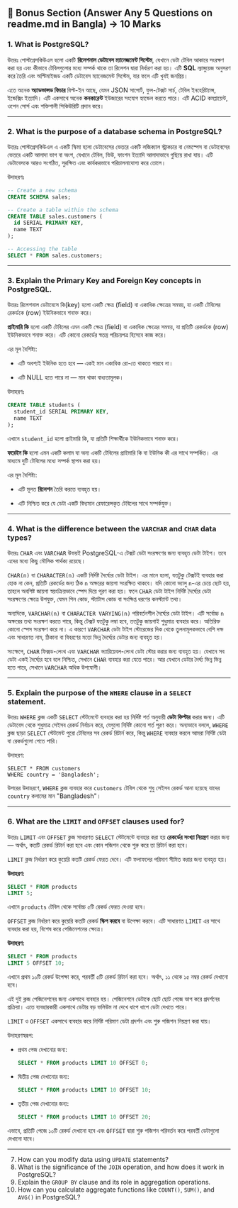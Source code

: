 
## **📂 Bonus Section (Answer Any 5 Questions on readme.md in Bangla) → 10 Marks**


### 1. What is PostgreSQL?

উত্তরঃ পোস্টগ্রেসকিউএল হলো একটি **রিলেশনাল ডেটাবেস ম্যানেজমেন্ট সিস্টেম**, যেখানে ডেটা টেবিল আকারে সংরক্ষণ করা হয় এবং কীভাবে টেবিলগুলোর মধ্যে সম্পর্ক থাকে তা রিলেশন দ্বারা নির্ধারণ করা হয়। এটি **SQL** ল্যাঙ্গুয়েজ অনুসরণ করে তৈরি এবং অপ্টিমাইজড একটি ডেটাবেস ম্যানেজমেন্ট সিস্টেম, যার ফলে এটি খুবই জনপ্রিয়।

এতে অনেক **অ্যাডভান্সড ফিচার** বিল্ট-ইন আছে, যেমন JSON সাপোর্ট, ফুল-টেক্সট সার্চ, টেবিল ইনহেরিট্যান্স, ইন্ডেক্সিং ইত্যাদি। এটি একসাথে অনেক **কনকারেন্ট** ইউজারের সংযোগ হ্যান্ডেল করতে পারে। এটি ACID কমপ্লায়েন্ট, ওপেন সোর্স এবং শক্তিশালী সিকিউরিটি প্রদান করে।

----------

### 2. What is the purpose of a database schema in PostgreSQL?

উত্তরঃ পোস্টগ্রেসকিউএল এ একটি স্কিমা হলো ডেটাবেসের ভেতরে একটি লজিক্যাল স্ট্রাকচার বা নেমস্পেস বা ডেটাবেসের ভেতরে একটি আলাদা ভাগ বা অংশ, যেখানে টেবিল, ভিউ, ফাংশন ইত্যাদি আলাদাভাবে গুছিয়ে রাখা যায়। 
এটি ডেটাবেসকে আরও সংগঠিত, সুরক্ষিত এবং কার্যকরভাবে পরিচালনাযোগ্য করে তোলে।

উদাহরণঃ

```sql
-- Create a new schema
CREATE SCHEMA sales;

-- Create a table within the schema
CREATE TABLE sales.customers (
  id SERIAL PRIMARY KEY,
  name TEXT
);

-- Accessing the table
SELECT * FROM sales.customers;
```

-------------

### 3. Explain the **Primary Key** and **Foreign Key** concepts in PostgreSQL.

উত্তরঃ রিলেশনাল ডেটাবেসে কি(key) হলো একটি ক্ষেত্র (field) বা একাধিক ক্ষেত্রের সমন্বয়, যা একটি টেবিলের রেকর্ডকে (row) ইউনিকভাবে শনাক্ত করে।

**প্রাইমারি কি** হলো একটি টেবিলের এমন একটি ক্ষেত্র (field) বা একাধিক ক্ষেত্রের সমন্বয়, যা প্রতিটি রেকর্ডকে (row) ইউনিকভাবে শনাক্ত করে। এটি কোনো রেকর্ডের স্বতন্ত্র পরিচয়পত্র হিসেবে কাজ করে।

এর মূল বৈশিষ্ট্য:

- এটি অবশ্যই ইউনিক হতে হবে — একই মান একাধিক রো-তে থাকতে পারবে না।

- এটি NULL হতে পারে না — মান থাকা বাধ্যতামূলক।

উদাহরণঃ

```sql
CREATE TABLE students (
  student_id SERIAL PRIMARY KEY,
  name TEXT
);
```
এখানে `student_id` হলো প্রাইমারি কি, যা প্রতিটি শিক্ষার্থীকে ইউনিকভাবে শনাক্ত করে।


**ফরেইন কি** হলো এমন একটি কলাম যা অন্য একটি টেবিলের প্রাইমারি কি বা ইউনিক কী এর সাথে সম্পর্কিত।
এর মাধ্যমে দুটি টেবিলের মধ্যে সম্পর্ক স্থাপন করা হয়।

এর মূল বৈশিষ্ট্য:

- এটি মূলত **রিলেশন** তৈরি করতে ব্যবহৃত হয়।

- এটি নিশ্চিত করে যে ডেটা একটি বিদ্যমান রেফারেন্সকৃত টেবিলের সাথে সম্পর্কযুক্ত।

----------

### 4. What is the difference between the `VARCHAR` and `CHAR` data types?

উত্তরঃ `CHAR` এবং `VARCHAR` উভয়ই PostgreSQL-এ টেক্সট ডেটা সংরক্ষণের জন্য ব্যবহৃত ডেটা টাইপ। তবে এদের মধ্যে কিছু মৌলিক পার্থক্য রয়েছে।

`CHAR(n)` বা `CHARACTER(n)` একটি নির্দিষ্ট দৈর্ঘ্যের ডেটা টাইপ। এর মানে হলো, যতটুকু টেক্সটই ব্যবহার করা হোক না কেন, প্রতিটি রেকর্ডের জন্য ঠিক `n` অক্ষরের জায়গা সংরক্ষিত থাকবে। যদি কোনো ভ্যালু `n`-এর চেয়ে ছোট হয়, তাহলে অবশিষ্ট জায়গা স্বয়ংক্রিয়ভাবে স্পেস দিয়ে পূরণ করা হয়। ফলে `CHAR` ডেটা টাইপ নির্দিষ্ট দৈর্ঘ্যের ডেটা সংরক্ষণের ক্ষেত্রে উপযুক্ত, যেমন পিন কোড, স্ট্যাটাস কোড বা সংক্ষিপ্ত ধরণের কনস্ট্যান্ট তথ্য।

অন্যদিকে, `VARCHAR(n)` বা `CHARACTER VARYING(n)` পরিবর্তনশীল দৈর্ঘ্যের ডেটা টাইপ। এটি সর্বোচ্চ `n` অক্ষরের তথ্য সংরক্ষণ করতে পারে, কিন্তু টেক্সট যতটুকু লম্বা হবে, ততটুকু জায়গাই শুধুমাত্র ব্যবহার করে। অতিরিক্ত কোনো স্পেস সংরক্ষণ করে না। এ কারণে `VARCHAR` ডেটা টাইপ স্টোরেজের দিক থেকে তুলনামূলকভাবে বেশি দক্ষ এবং সাধারণত নাম, ঠিকানা বা বিবরণের মতো ভিন্ন দৈর্ঘ্যের ডেটার জন্য ব্যবহৃত হয়।

সংক্ষেপে, `CHAR` ফিক্সড-লেংথ এবং `VARCHAR` ভ্যারিয়েবল-লেংথ ডেটা স্টোর করার জন্য ব্যবহৃত হয়। যেখানে সব ডেটা একই দৈর্ঘ্যের হবে বলে নিশ্চিত, সেখানে `CHAR` ব্যবহার করা যেতে পারে। আর যেখানে ডেটার দৈর্ঘ্য ভিন্ন ভিন্ন হতে পারে, সেখানে `VARCHAR` অধিক উপযোগী।

----

### 5. Explain the purpose of the `WHERE` clause in a `SELECT` statement.

উত্তরঃ `WHERE` ক্লজ একটি `SELECT` স্টেটমেন্টে ব্যবহার করা হয় নির্দিষ্ট শর্ত অনুযায়ী **ডেটা ফিল্টার** করার জন্য। এটি ডেটাবেস থেকে শুধুমাত্র সেইসব রেকর্ড নির্বাচন করে, যেগুলো নির্দিষ্ট কোনো শর্ত পূরণ করে। অন্যভাবে বললে, `WHERE` ক্লজ ছাড়া `SELECT` স্টেটমেন্ট পুরো টেবিলের সব রেকর্ড রিটার্ন করে, কিন্তু `WHERE` ব্যবহার করলে আমরা নির্দিষ্ট ডেটা বা রেকর্ডগুলো পেতে পারি।

উদাহরণ:

```sql'
SELECT * FROM customers
WHERE country = 'Bangladesh';
```

উপরের উদাহরণে, `WHERE` ক্লজ ব্যবহার করে `customers` টেবিল থেকে শুধু সেইসব রেকর্ড আনা হয়েছে যাদের `country` কলামের মান "Bangladesh"।

---

### 6. What are the `LIMIT` and `OFFSET` clauses used for?

উত্তরঃ `LIMIT` এবং `OFFSET` ক্লজ সাধারণত `SELECT` স্টেটমেন্টে ব্যবহার করা হয় **রেকর্ডের সংখ্যা নিয়ন্ত্রণ** করার জন্য — অর্থাৎ, কতটি রেকর্ড রিটার্ন করা হবে এবং কোন পজিশন থেকে শুরু করে তা রিটার্ন করা হবে।

`LIMIT` ক্লজ নির্ধারণ করে কুয়েরি কতটি রেকর্ড ফেরত দেবে। এটি ফলাফলের পরিমাণ সীমিত করার জন্য ব্যবহৃত হয়।

**উদাহরণ:**

```sql
SELECT * FROM products
LIMIT 5;
```

এখানে `products` টেবিল থেকে সর্বোচ্চ ৫টি রেকর্ড ফেরত দেওয়া হবে।

`OFFSET` ক্লজ নির্ধারণ করে কুয়েরি কতটি রেকর্ড **স্কিপ করবে** বা উপেক্ষা করবে। এটি সাধারণত `LIMIT` এর সাথে ব্যবহার করা হয়, বিশেষ করে পেজিনেশনের ক্ষেত্রে।

**উদাহরণ:**

```sql
SELECT * FROM products
LIMIT 5 OFFSET 10;
```

এখানে প্রথম ১০টি রেকর্ড উপেক্ষা করে, পরবর্তী ৫টি রেকর্ড রিটার্ন করা হবে। অর্থাৎ, ১১ থেকে ১৫ নম্বর রেকর্ড দেখানো হবে।

এই দুই ক্লজ পেজিনেশনের জন্য একসাথে ব্যবহার হয়। পেজিনেশনে ডেটাকে ছোট ছোট পেজে ভাগ করে প্রদর্শনের প্রক্রিয়া। এতে ব্যবহারকারী একসাথে ডেটার বড় ভলিউম না দেখে ধাপে ধাপে ডেটা দেখতে পারে।

`LIMIT` ও `OFFSET` একসাথে ব্যবহার করে নির্দিষ্ট পরিমাণ ডেটা প্রদর্শন এবং শুরু পজিশন নিয়ন্ত্রণ করা যায়। 

উদাহরণস্বরূপ:

* প্রথম পেজ দেখানোর জন্য:

  ```sql
  SELECT * FROM products LIMIT 10 OFFSET 0;
  ```
* দ্বিতীয় পেজ দেখানোর জন্য:

  ```sql
  SELECT * FROM products LIMIT 10 OFFSET 10;
  ```
* তৃতীয় পেজ দেখানোর জন্য:

  ```sql
  SELECT * FROM products LIMIT 10 OFFSET 20;
  ```

এভাবে, প্রতিটি পেজে ১০টি রেকর্ড দেখানো হবে এবং `OFFSET` দ্বারা শুরু পজিশন পরিবর্তন করে পরবর্তী ডেটাগুলো দেখানো যাবে।

---

7. How can you modify data using `UPDATE` statements?
8. What is the significance of the `JOIN` operation, and how does it work in PostgreSQL?
9. Explain the `GROUP BY` clause and its role in aggregation operations.
10. How can you calculate aggregate functions like `COUNT()`, `SUM()`, and `AVG()` in PostgreSQL?

